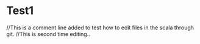# Test1
//This is a comment line added to test how to edit files in the scala through git.
//This is second time editing..
